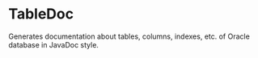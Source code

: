 TableDoc
========

Generates documentation about tables, columns, indexes, etc. of Oracle database in JavaDoc style.

